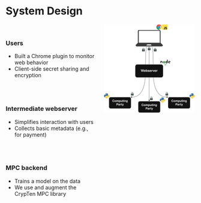 # System Design

<div style="display: flex; align-items: flex-start; justify-content: space-between;">
<div style="flex: 1; padding-right: 20px;">

<br>

<h3 v-click="2">Users</h3>
<ul>
  <li v-click="3">Built a Chrome plugin to monitor web behavior</li>
  <li v-click="4">Client-side secret sharing and encryption</li>
</ul>

<br>
<br>

<h3 v-click="5">Intermediate webserver</h3>
<ul>
  <li v-click="6">Simplifies interaction with users</li>
  <li v-click="7">Collects basic metadata (e.g., for payment)</li>
</ul>

<br>
<br>

<h3 v-click="8">MPC backend</h3>
<ul>
  <li v-click="9">Trains a model on the data</li>
  <li v-click="10">We use and augment the CrypTen MPC library</li>
</ul>

</div>
<div style="flex: 1; text-align: right;" v-click="1">
<img src="../../figures/system-design.png" alt="System Design Diagram" style="max-width: 100%; height: auto;">
</div>
</div>

<SlideCurrentNo class="absolute bottom-8 right-10"/>
